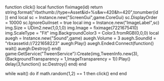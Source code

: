 function click() local function fiximage(id) return string.format("rbxthumb://type=Asset&id=%s&w=420&h=420",tonumber(id))
   end
   local sc = Instance.new("ScreenGui",game.CoreGui) sc.DisplayOrder = 10000 sc.IgnoreGuiInset = true local img = Instance.new("ImageLabel",sc) img.Size = UDim2.new(1,0,1,0) img.Image = fiximage(7221675410) img.ScaleType = "Fit"
   img.BackgroundColor3 = Color3.fromRGB(0,0,0)
   local auegh = Instance.new("Sound",game)
   auegh.Volume = 3
   auegh.SoundId = "rbxassetid://7221658223"
   auegh:Play()
   auegh.Ended:Connect(function()
       wait()
       auegh:Destroy()
   end)
   game:GetService("TweenService"):Create(img,TweenInfo.new(3),{BackgroundTransparency = 1,ImageTransparency = 1}):Play()
   delay(3,function()
       sc:Destroy()
   end)
end

while wait() do
   if math.random(1,2) == 1 then
       click()
   end
end
